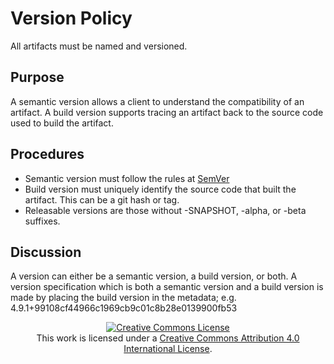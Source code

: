 # Version Policy
All artifacts must be named and versioned.

## Purpose
A semantic version allows a client to understand the compatibility of an artifact.
A build version supports tracing an artifact back to the source code used to build the artifact.

## Procedures
- Semantic version must follow the rules at [SemVer](semver.org)
- Build version must uniquely identify the source code that built the artifact.  This can be a git hash or tag.
- Releasable versions are those without -SNAPSHOT, -alpha, or -beta suffixes.

## Discussion
A version can either be a semantic version, a build version, or both.  A version specification which
is both a semantic version and a build version is made by placing the build version in the metadata;
e.g. 4.9.1+99108cf44966c1969cb9c01c8b28e0139900fb53

<p align="center">
  <a rel="license" href="http://creativecommons.org/licenses/by/4.0/"><img alt="Creative Commons License" style="border-width:0" src="https://i.creativecommons.org/l/by/4.0/88x31.png"/></a>
  <br />
  This work is licensed under a <a rel="license" href="http://creativecommons.org/licenses/by/4.0/">Creative Commons Attribution 4.0 International License</a>.
</p>

